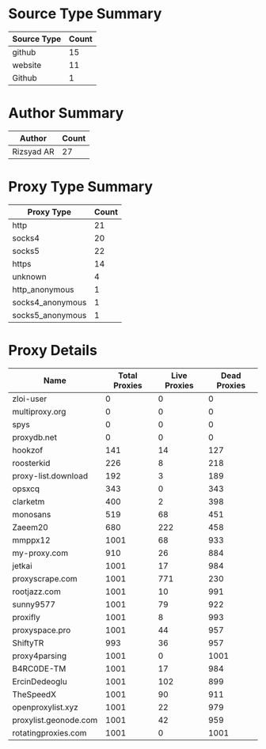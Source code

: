 # Source Type Summary

| Source Type | Count |
|-------------|-------|
| github | 15 |
| website | 11 |
| Github | 1 |


# Author Summary

| Author | Count |
|--------|-------|
| Rizsyad AR | 27 |


# Proxy Type Summary

| Proxy Type | Count |
|------------|-------|
| http | 21 |
| socks4 | 20 |
| socks5 | 22 |
| https | 14 |
| unknown | 4 |
| http_anonymous | 1 |
| socks4_anonymous | 1 |
| socks5_anonymous | 1 |


# Proxy Details

| Name | Total Proxies | Live Proxies | Dead Proxies |
|------|---------------|--------------|---------------|
| zloi-user | 0 | 0 | 0 |
| multiproxy.org | 0 | 0 | 0 |
| spys | 0 | 0 | 0 |
| proxydb.net | 0 | 0 | 0 |
| hookzof | 141 | 14 | 127 |
| roosterkid | 226 | 8 | 218 |
| proxy-list.download | 192 | 3 | 189 |
| opsxcq | 343 | 0 | 343 |
| clarketm | 400 | 2 | 398 |
| monosans | 519 | 68 | 451 |
| Zaeem20 | 680 | 222 | 458 |
| mmppx12 | 1001 | 68 | 933 |
| my-proxy.com | 910 | 26 | 884 |
| jetkai | 1001 | 17 | 984 |
| proxyscrape.com | 1001 | 771 | 230 |
| rootjazz.com | 1001 | 10 | 991 |
| sunny9577 | 1001 | 79 | 922 |
| proxifly | 1001 | 8 | 993 |
| proxyspace.pro | 1001 | 44 | 957 |
| ShiftyTR | 993 | 36 | 957 |
| proxy4parsing | 1001 | 0 | 1001 |
| B4RC0DE-TM | 1001 | 17 | 984 |
| ErcinDedeoglu | 1001 | 102 | 899 |
| TheSpeedX | 1001 | 90 | 911 |
| openproxylist.xyz | 1001 | 22 | 979 |
| proxylist.geonode.com | 1001 | 42 | 959 |
| rotatingproxies.com | 1001 | 0 | 1001 |
